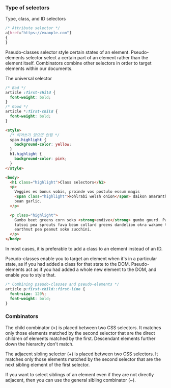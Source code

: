 
### Type of selectors

Type, class, and ID selectors

```css
/* Attribute selector */
a[href="https://example.com"]
{
}
```

Pseudo-classes selector style certain states of an element. Pseudo-elements selector select a certain part of an element rather than the element itself. Combinators combine other selectors in order to target elements within our documents.

The universal selector

```css
/* Bad */
article :first-child {
  font-weight: bold;
}
/* Good */
article *:first-child {
  font-weight: bold;
}
```

```html
<style>
  /* 띄어쓰기 있으면 안됨 */
  span.highlight {
    background-color: yellow;
  }
  h1.highlight {
    background-color: pink;
  }
</style>

<body>
  <h1 class="highlight">Class selectors</h1>
  <p>
    Veggies es bonus vobis, proinde vos postulo essum magis
    <span class="highlight">kohlrabi welsh onion</span> daikon amaranth tatsoi tomatillo melon azuki
    bean garlic.
  </p>

  <p class="highlight">
    Gumbo beet greens corn soko <strong>endive</strong> gumbo gourd. Parsley shallot courgette
    tatsoi pea sprouts fava bean collard greens dandelion okra wakame tomato. Dandelion cucumber
    earthnut pea peanut soko zucchini.
  </p>
</body>
```

In most cases, it is preferable to add a class to an element instead of an ID.

Pseudo-classes enable you to target an element when it's in a particular state, as if you had added a class for that state to the DOM. Pseudo-elements act as if you had added a whole new element to the DOM, and enable you to style that.

```css
/* Combining pseudo-classes and pseudo-elements */
article p:first-child::first-line {
  font-size: 120%;
  font-weight: bold;
}
```

### Combinators

The child combinator (>) is placed between two CSS selectors. It matches only those elements matched by the second selector that are the direct children of elements matched by the first. Descendant elements further down the hierarchy don't match.

The adjacent sibling selector (+) is placed between two CSS selectors. It matches only those elements matched by the second selector that are the next sibling element of the first selector.

If you want to select siblings of an element even if they are not directly adjacent, then you can use the general sibling combinator (~).
